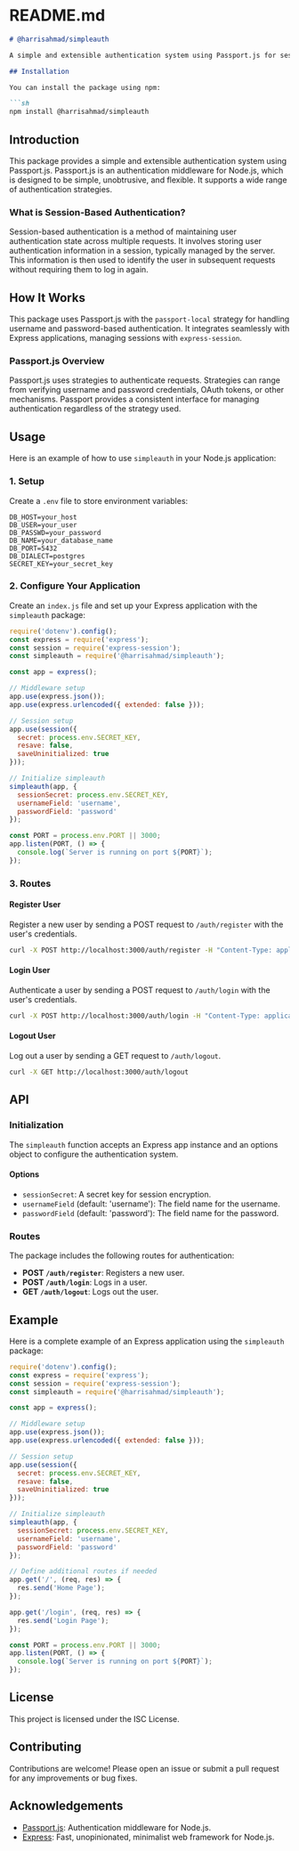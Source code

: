 # README.md

```markdown
# @harrisahmad/simpleauth

A simple and extensible authentication system using Passport.js for session-based authentication.

## Installation

You can install the package using npm:

```sh
npm install @harrisahmad/simpleauth
```

## Introduction

This package provides a simple and extensible authentication system using Passport.js. Passport.js is an authentication middleware for Node.js, which is designed to be simple, unobtrusive, and flexible. It supports a wide range of authentication strategies.

### What is Session-Based Authentication?

Session-based authentication is a method of maintaining user authentication state across multiple requests. It involves storing user authentication information in a session, typically managed by the server. This information is then used to identify the user in subsequent requests without requiring them to log in again.

## How It Works

This package uses Passport.js with the `passport-local` strategy for handling username and password-based authentication. It integrates seamlessly with Express applications, managing sessions with `express-session`.

### Passport.js Overview

Passport.js uses strategies to authenticate requests. Strategies can range from verifying username and password credentials, OAuth tokens, or other mechanisms. Passport provides a consistent interface for managing authentication regardless of the strategy used.

## Usage

Here is an example of how to use `simpleauth` in your Node.js application:

### 1. Setup

Create a `.env` file to store environment variables:

```plaintext
DB_HOST=your_host
DB_USER=your_user
DB_PASSWD=your_password
DB_NAME=your_database_name
DB_PORT=5432
DB_DIALECT=postgres
SECRET_KEY=your_secret_key
```

### 2. Configure Your Application

Create an `index.js` file and set up your Express application with the `simpleauth` package:

```js
require('dotenv').config();
const express = require('express');
const session = require('express-session');
const simpleauth = require('@harrisahmad/simpleauth');

const app = express();

// Middleware setup
app.use(express.json());
app.use(express.urlencoded({ extended: false }));

// Session setup
app.use(session({
  secret: process.env.SECRET_KEY,
  resave: false,
  saveUninitialized: true
}));

// Initialize simpleauth
simpleauth(app, {
  sessionSecret: process.env.SECRET_KEY,
  usernameField: 'username',
  passwordField: 'password'
});

const PORT = process.env.PORT || 3000;
app.listen(PORT, () => {
  console.log(`Server is running on port ${PORT}`);
});
```

### 3. Routes

#### Register User

Register a new user by sending a POST request to `/auth/register` with the user's credentials.

```sh
curl -X POST http://localhost:3000/auth/register -H "Content-Type: application/json" -d '{"username":"testuser","password":"testpassword"}'
```

#### Login User

Authenticate a user by sending a POST request to `/auth/login` with the user's credentials.

```sh
curl -X POST http://localhost:3000/auth/login -H "Content-Type: application/json" -d '{"username":"testuser","password":"testpassword"}'
```

#### Logout User

Log out a user by sending a GET request to `/auth/logout`.

```sh
curl -X GET http://localhost:3000/auth/logout
```

## API

### Initialization

The `simpleauth` function accepts an Express app instance and an options object to configure the authentication system.

#### Options

- `sessionSecret`: A secret key for session encryption.
- `usernameField` (default: 'username'): The field name for the username.
- `passwordField` (default: 'password'): The field name for the password.

### Routes

The package includes the following routes for authentication:

- **POST `/auth/register`**: Registers a new user.
- **POST `/auth/login`**: Logs in a user.
- **GET `/auth/logout`**: Logs out the user.

## Example

Here is a complete example of an Express application using the `simpleauth` package:

```js
require('dotenv').config();
const express = require('express');
const session = require('express-session');
const simpleauth = require('@harrisahmad/simpleauth');

const app = express();

// Middleware setup
app.use(express.json());
app.use(express.urlencoded({ extended: false }));

// Session setup
app.use(session({
  secret: process.env.SECRET_KEY,
  resave: false,
  saveUninitialized: true
}));

// Initialize simpleauth
simpleauth(app, {
  sessionSecret: process.env.SECRET_KEY,
  usernameField: 'username',
  passwordField: 'password'
});

// Define additional routes if needed
app.get('/', (req, res) => {
  res.send('Home Page');
});

app.get('/login', (req, res) => {
  res.send('Login Page');
});

const PORT = process.env.PORT || 3000;
app.listen(PORT, () => {
  console.log(`Server is running on port ${PORT}`);
});
```

## License

This project is licensed under the ISC License.

## Contributing

Contributions are welcome! Please open an issue or submit a pull request for any improvements or bug fixes.

## Acknowledgements

- [Passport.js](http://www.passportjs.org/): Authentication middleware for Node.js.
- [Express](https://expressjs.com/): Fast, unopinionated, minimalist web framework for Node.js.
